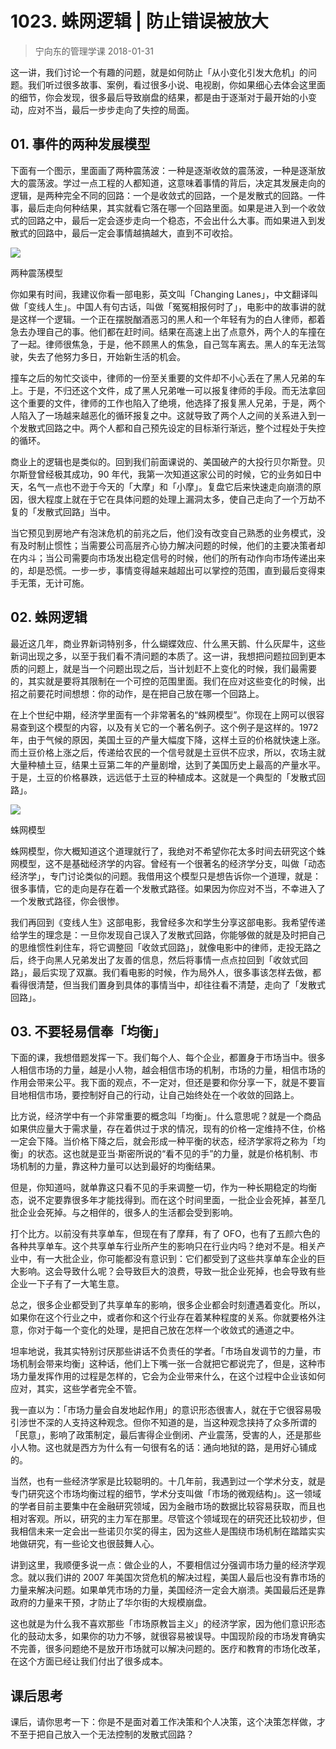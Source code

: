 # 1023. 蛛网逻辑 | 防止错误被放大
> 宁向东的管理学课
2018-01-31

这一讲，我们讨论一个有趣的问题，就是如何防止「从小变化引发大危机」的问题。我们听过很多故事、案例，看过很多小说、电视剧，你如果细心去体会这里面的细节，你会发现，很多最后导致崩盘的结果，都是由于逐渐对于最开始的小变动，应对不当，最后一步步走向了失控的局面。

## 01. 事件的两种发展模型

下面有一个图示，里面画了两种震荡波：一种是逐渐收敛的震荡波，一种是逐渐放大的震荡波。学过一点工程的人都知道，这意味着事情的背后，决定其发展走向的逻辑，是两种完全不同的回路：一个是收敛式的回路，一个是发散式的回路。一件事，最后走向何种结果，其实就看它落在哪一个回路里面。如果是进入到一个收敛式的回路之中，最后一定会逐步走向一个稳态，不会出什么大事。而如果进入到发散式的回路中，最后一定会事情越搞越大，直到不可收拾。

![](https://raw.githubusercontent.com/dalong0514/selfstudy/master/图片链接/宁向东/2019024.jpg)

两种震荡模型

你如果有时间，我建议你看一部电影，英文叫「Changing Lanes」，中文翻译叫做「变线人生」。中国人有句古话，叫做「冤冤相报何时了」，电影中的故事讲的就是这样一个逻辑。一个正在摆脱酗酒恶习的黑人和一个年轻有为的白人律师，都着急去办理自己的事。他们都在赶时间。结果在高速上出了点意外，两个人的车撞在了一起。律师很焦急，于是，他不顾黑人的焦急，自己驾车离去。黑人的车无法驾驶，失去了他努力多日，开始新生活的机会。

撞车之后的匆忙交谈中，律师的一份至关重要的文件却不小心丢在了黑人兄弟的车上。于是，不归还这个文件，成了黑人兄弟唯一可以报复律师的手段。而无法拿回这个重要的文件，律师的工作也陷入了绝境，他选择了报复黑人兄弟，于是，两个人陷入了一场越来越恶化的循环报复之中。这就导致了两个人之间的关系进入到一个发散式回路之中。两个人都和自己预先设定的目标渐行渐远，整个过程处于失控的循环。

商业上的逻辑也是类似的。回到我们前面课说的、美国破产的大投行贝尔斯登。贝尔斯登曾经极其成功，90 年代，我第一次知道这家公司的时候，它的业务如日中天，名气一点也不逊于今天的「大摩」和「小摩」。复盘它后来快速走向崩溃的原因，很大程度上就在于它在具体问题的处理上漏洞太多，使自己走向了一个万劫不复的「发散式回路」当中。

当它预见到房地产有泡沫危机的前兆之后，他们没有改变自己熟悉的业务模式，没有及时制止惯性；当需要公司高层齐心协力解决问题的时候，他们的主要决策者却在内斗；当公司需要向市场发出稳定信号的时候，他们的所有动作向市场传递出来的，却是恐慌。一步一步，事情变得越来越超出可以掌控的范围，直到最后变得束手无策，无计可施。

## 02. 蛛网逻辑

最近这几年，商业界新词特别多，什么蝴蝶效应、什么黑天鹅、什么灰犀牛，这些新词出现之多，以至于我们看不清问题的本质了。这一讲，我想把问题拉回到更本质的问题上，就是当一个问题出现之后，当计划赶不上变化的时候，我们最需要的，其实就是要将其限制在一个可控的范围里面。我们在应对这些变化的时候，出招之前要花时间想想：你的动作，是在把自己放在哪一个回路上。

在上个世纪中期，经济学里面有一个非常著名的“蛛网模型”。你现在上网可以很容易查到这个模型的内容，以及有关它的一个著名例子。这个例子是这样的。1972年，由于气候的原因，美国土豆的产量大幅度下降，这样土豆的价格就快速上涨。而土豆价格上涨之后，传递给农民的一个信号就是土豆供不应求，所以，农场主就大量种植土豆，结果土豆第二年的产量剧增，达到了美国历史上最高的产量水平。于是，土豆的价格暴跌，远远低于土豆的种植成本。这就是一个典型的「发散式回路」。

![](https://raw.githubusercontent.com/dalong0514/selfstudy/master/图片链接/宁向东/2019025.jpg)

蛛网模型

蛛网模型，你大概知道这个道理就行了，我绝对不希望你花太多时间去研究这个蛛网模型，这不是基础经济学的内容。曾经有一个很著名的经济学分支，叫做「动态经济学」，专门讨论类似的问题。我借用这个模型只是想告诉你一个道理，就是：很多事情，它的走向是存在着一个发散式路径。如果因为你应对不当，不幸进入了一个发散式路径，你会很惨。

我们再回到《变线人生》这部电影，我曾经多次和学生分享这部电影。我希望传递给学生的理念是：一旦你发现自己误入了发散式回路，你能够做的就是及时把自己的思维惯性刹住车，将它调整回「收敛式回路」，就像电影中的律师，走投无路之后，终于向黑人兄弟发出了友善的信息，然后将事情一点点拉回到「收敛式回路」，最后实现了双赢。我们看电影的时候，作为局外人，很多事该怎样去做，都看得很清楚，但当我们置身到具体的事情当中，却往往看不清楚，走向了「发散式回路」。

## 03. 不要轻易信奉「均衡」

下面的课，我想借题发挥一下。我们每个人、每个企业，都置身于市场当中。很多人相信市场的力量，越是小人物，越会相信市场的机制，市场的力量，相信市场的作用会带来公平。我下面的观点，不一定对，但还是要和你分享一下，就是不要盲目地相信市场，要控制好自己的行动，让自己始终处在一个收敛的回路上。

比方说，经济学中有一个非常重要的概念叫「均衡」。什么意思呢？就是一个商品如果供应量大于需求量，存在着供过于求的情况，现有的价格一定维持不住，价格一定会下降。当价格下降之后，就会形成一种平衡的状态，经济学家将之称为「均衡」的状态。这也就是亚当·斯密所说的“看不见的手”的力量，就是价格机制、市场机制的力量，靠这种力量可以达到最好的均衡结果。

但是，你知道吗，就单靠这只看不见的手来调整一切，作为一种长期稳定的均衡态，说不定要靠很多年才能找得到。而在这个时间里面，一批企业会死掉，甚至几批企业会死掉。与之相伴的，很多人的生活都会受到影响。

打个比方。以前没有共享单车，但现在有了摩拜，有了 OFO，也有了五颜六色的各种共享单车。这个共享单车行业所产生的影响只在行业内吗？绝对不是。相关产业中，有一大批企业，你可能都没有意识到：它们都受到了这些共享单车企业的巨大影响。这会导致什么呢？会导致巨大的浪费，导致一批企业死掉，也会导致有些企业一下子有了一大笔生意。

总之，很多企业都受到了共享单车的影响，很多企业都会时刻遭遇着变化。所以，如果你在这个行业之中，或者你和这个行业存在着某种程度的关系。你就要格外注意，你对于每一个变化的处理，是把自己放在怎样一个收敛式的通道之中。

坦率地说，我其实特别讨厌那些讲话不负责任的学者。「市场自发调节的力量，市场机制会带来均衡」这种话，他们上下嘴一张一合就把它都说完了，但是，这种市场力量发挥作用的过程是怎样的，它会为企业带来什么，在这个过程中企业该如何应对，其实，这些学者完全不管。

我一直以为：「市场力量会自发地起作用」的意识形态很害人，就在于它很容易吸引涉世不深的人支持这种观念。但你不知道的是，当这种观念挟持了众多所谓的「民意」，影响了政策制定，最后害得企业倒闭、产业震荡，受害的人，还是那些小人物。这也就是西方为什么有一句很有名的话：通向地狱的路，是用好心铺成的。

当然，也有一些经济学家是比较聪明的。十几年前，我遇到过一个学术分支，就是专门研究这个市场均衡过程的细节，学术分支叫做「市场的微观结构」。这一领域的学者目前主要集中在金融研究领域，因为金融市场的数据比较容易获取，而且也相对客观。所以，研究的主力军在那里。尽管这个领域现在的研究还比较初步，但我相信未来一定会出一些诺贝尔奖的得主，因为这些人是围绕市场机制在踏踏实实地做研究，有一些论文也很鼓舞人心。

讲到这里，我顺便多说一点：做企业的人，不要相信过分强调市场力量的经济学观念。就以我们讲的 2007 年美国次贷危机的解决过程，美国人最后也没有靠市场的力量来解决问题。如果单凭市场的力量，美国经济一定会大崩溃。美国最后还是靠政府的力量来干预，才防止了华尔街的大规模崩盘。

这也就是为什么我不喜欢那些「市场原教旨主义」的经济学家，因为他们意识形态化的鼓动太多，如果你的功力不够，就很容易被误导。中国现阶段的市场发育确实不完善，很多问题绝不是放开市场就可以解决问题的。医疗和教育的市场化改革，在这个方面已经让我们付出了很多成本。

## 课后思考

课后，请你思考一下：你是不是面对着工作决策和个人决策，这个决策怎样做，才不至于把自己放入一个无法控制的发散式回路？



